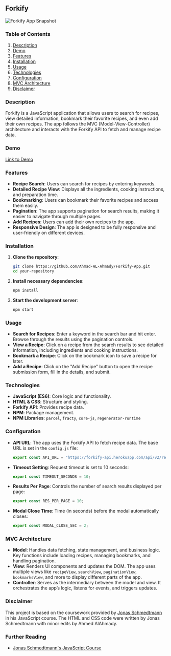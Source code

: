 ## Forkify

![Forkify App Snapshot](https://github.com/user-attachments/assets/af7dfa05-0e69-4bbe-a231-86c389009f22)


### Table of Contents

1. [Description](#description)
2. [Demo](#demo)
3. [Features](#features)
4. [Installation](#installation)
5. [Usage](#usage)
6. [Technologies](#technologies)
7. [Configuration](#configuration)
8. [MVC Architecture](#mvc-architecture)
9. [Disclaimer](#disclaimer)

### Description

Forkify is a JavaScript application that allows users to search for recipes, view detailed information, bookmark their favorite recipes, and even add their own recipes. The app follows the MVC (Model-View-Controller) architecture and interacts with the Forkify API to fetch and manage recipe data.

### Demo

[Link to Demo](https://forkify-alahmady.netlify.app/)

### Features

- **Recipe Search**: Users can search for recipes by entering keywords.
- **Detailed Recipe View**: Displays all the ingredients, cooking instructions, and preparation time.
- **Bookmarking**: Users can bookmark their favorite recipes and access them easily.
- **Pagination**: The app supports pagination for search results, making it easier to navigate through multiple pages.
- **Add Recipes**: Users can add their own recipes to the app.
- **Responsive Design**: The app is designed to be fully responsive and user-friendly on different devices.

### Installation

1. **Clone the repository**:

   ```bash
   git clone https://github.com/Ahmad-AL-Ahmady/Forkify-App.git
   cd your-repository
   ```

2. **Install necessary dependencies**:

   ```bash
   npm install
   ```

3. **Start the development server**:
   ```bash
   npm start
   ```

### Usage

- **Search for Recipes**: Enter a keyword in the search bar and hit enter. Browse through the results using the pagination controls.
- **View a Recipe**: Click on a recipe from the search results to see detailed information, including ingredients and cooking instructions.
- **Bookmark a Recipe**: Click on the bookmark icon to save a recipe for later.
- **Add a Recipe**: Click on the "Add Recipe" button to open the recipe submission form, fill in the details, and submit.

### Technologies

- **JavaScript (ES6)**: Core logic and functionality.
- **HTML & CSS**: Structure and styling.
- **Forkify API**: Provides recipe data.
- **NPM**: Package management.
- **NPM Libraries**: `parcel`, `fracty`, `core-js`, `regenerator-runtime`

### Configuration

- **API URL**: The app uses the Forkify API to fetch recipe data. The base URL is set in the `config.js` file:
  ```js
  export const API_URL = "https://forkify-api.herokuapp.com/api/v2/recipes/";
  ```
- **Timeout Setting**: Request timeout is set to 10 seconds:
  ```js
  export const TIMEOUT_SECONDS = 10;
  ```
- **Results Per Page**: Controls the number of search results displayed per page:
  ```js
  export const RES_PER_PAGE = 10;
  ```
- **Modal Close Time**: Time (in seconds) before the modal automatically closes:
  ```js
  export const MODAL_CLOSE_SEC = 2;
  ```

### MVC Architecture

- **Model**: Handles data fetching, state management, and business logic. Key functions include loading recipes, managing bookmarks, and handling pagination.
- **View**: Renders UI components and updates the DOM. The app uses multiple views like `recipeView`, `searchView`, `paginationView`, `bookmarksView`, and more to display different parts of the app.
- **Controller**: Serves as the intermediary between the model and view. It orchestrates the app’s logic, listens for events, and triggers updates.

### Disclaimer

This project is based on the coursework provided by [Jonas Schmedtmann](https://github.com/jonasschmedtmann) in his JavaScript course. The HTML and CSS code were written by Jonas Schmedtmann with minor edits by Ahmed AlAhmady.

### Further Reading

- [Jonas Schmedtmann's JavaScript Course](https://www.udemy.com/course/the-complete-javascript-course/)
